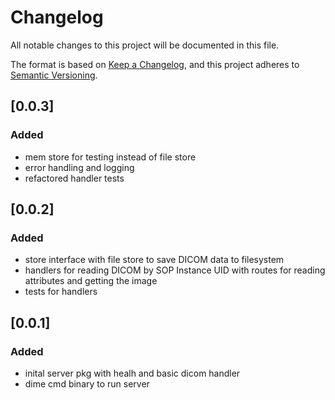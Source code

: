 # Changelog

All notable changes to this project will be documented in this file.

The format is based on [Keep a Changelog](https://keepachangelog.com/en/1.1.0/),
and this project adheres to [Semantic Versioning](https://semver.org/spec/v2.0.0.html).

## [0.0.3]

### Added

- mem store for testing instead of file store
- error handling and logging
- refactored handler tests

## [0.0.2]

### Added

- store interface with file store to save DICOM data to filesystem
- handlers for reading DICOM by SOP Instance UID with routes for reading attributes and getting the image
- tests for handlers

## [0.0.1]

### Added

- inital server pkg with healh and basic dicom handler
- dime cmd binary to run server
